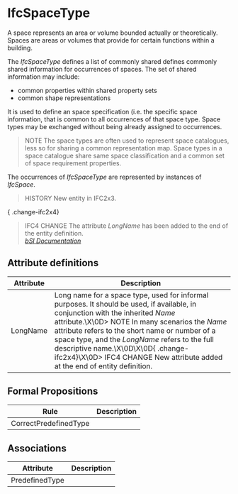 IfcSpaceType
============
A space represents an area or volume bounded actually or theoretically. Spaces
are areas or volumes that provide for certain functions within a building.  
  
The _IfcSpaceType_ defines a list of commonly shared defines commonly shared
information for occurrences of spaces. The set of shared information may
include:  
  
* common properties within shared property sets   
* common shape representations   
  
It is used to define an space specification (i.e. the specific space
information, that is common to all occurrences of that space type. Space types
may be exchanged without being already assigned to occurrences.  
  
> NOTE  The space types are often used to represent space catalogues, less so
> for sharing a common representation map. Space types in a space catalogue
> share same space classification and a common set of space requirement
> properties.  
  
The occurrences of _IfcSpaceType_ are represented by instances of _IfcSpace_.  
  
> HISTORY  New entity in IFC2x3.  
  
{ .change-ifc2x4}  
> IFC4 CHANGE  The attribute _LongName_ has been added to the end of the
> entity definition.  
[ _bSI
Documentation_](https://standards.buildingsmart.org/IFC/DEV/IFC4_2/FINAL/HTML/schema/ifcproductextension/lexical/ifcspacetype.htm)


Attribute definitions
---------------------
| Attribute   | Description                                                                                                                                                                                                                                                                                                                                                                                                    |
|-------------|----------------------------------------------------------------------------------------------------------------------------------------------------------------------------------------------------------------------------------------------------------------------------------------------------------------------------------------------------------------------------------------------------------------|
| LongName    | Long name for a space type, used for informal purposes. It should be used, if available, in conjunction with the inherited _Name_ attribute.\X\0D> NOTE  In many scenarios the _Name_ attribute refers to the short name or number of a space type, and the _LongName_ refers to the full descriptive name.\X\0D\X\0D{ .change-ifc2x4}\X\0D> IFC4 CHANGE  New attribute added at the end of entity definition. |

Formal Propositions
-------------------
| Rule                  | Description   |
|-----------------------|---------------|
| CorrectPredefinedType |               |

Associations
------------
| Attribute      | Description   |
|----------------|---------------|
| PredefinedType |               |

